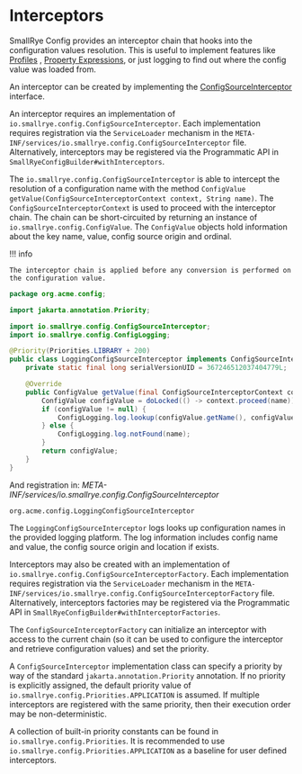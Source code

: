# Interceptors

SmallRye Config provides an interceptor chain that hooks into the configuration values resolution. This is useful to 
implement features like [Profiles](../config/profiles.md) , [Property Expressions](../config/expressions.md), or just 
logging to find out where the config value was loaded from.

An interceptor can be created by implementing the 
[ConfigSourceInterceptor](https://github.com/smallrye/smallrye-config/blob/main/implementation/src/main/java/io/smallrye/config/ConfigSourceInterceptor.java)
interface.

An interceptor requires an implementation of `io.smallrye.config.ConfigSourceInterceptor`. Each implementation requires 
registration via the `ServiceLoader` mechanism in the `META-INF/services/io.smallrye.config.ConfigSourceInterceptor` 
file. Alternatively, interceptors may be registered via the Programmatic API in 
`SmallRyeConfigBuilder#withInterceptors`.

The `io.smallrye.config.ConfigSourceInterceptor` is able to intercept the resolution of a configuration name with the 
method `ConfigValue getValue(ConfigSourceInterceptorContext context, String name)`. The `ConfigSourceInterceptorContext`
is used to proceed with the interceptor chain. The chain can be short-circuited by returning an instance of 
`io.smallrye.config.ConfigValue`. The `ConfigValue` objects hold information about the key name, value, config source 
origin and ordinal.

!!! info

    The interceptor chain is applied before any conversion is performed on the configuration value.

```java
package org.acme.config;

import jakarta.annotation.Priority;

import io.smallrye.config.ConfigSourceInterceptor;
import io.smallrye.config.ConfigLogging;

@Priority(Priorities.LIBRARY + 200)
public class LoggingConfigSourceInterceptor implements ConfigSourceInterceptor {
    private static final long serialVersionUID = 367246512037404779L;

    @Override
    public ConfigValue getValue(final ConfigSourceInterceptorContext context, final String name) {
        ConfigValue configValue = doLocked(() -> context.proceed(name));
        if (configValue != null) {
            ConfigLogging.log.lookup(configValue.getName(), configValue.getLocation(), configValue.getValue());
        } else {
            ConfigLogging.log.notFound(name);
        }
        return configValue;
    }
}
```

And registration in:
_META-INF/services/io.smallrye.config.ConfigSourceInterceptor_
```properties
org.acme.config.LoggingConfigSourceInterceptor
```

The `LoggingConfigSourceInterceptor` logs looks up configuration names in the provided logging platform. The log 
information includes config name and value, the config source origin and location if exists.

Interceptors may also be created with an implementation of `io.smallrye.config.ConfigSourceInterceptorFactory`. Each 
implementation requires registration via the `ServiceLoader` mechanism in the 
`META-INF/services/io.smallrye.config.ConfigSourceInterceptorFactory` file. Alternatively, interceptors factories may 
be registered via the Programmatic API in `SmallRyeConfigBuilder#withInterceptorFactories`.

The `ConfigSourceInterceptorFactory` can initialize an interceptor with access to the current chain 
(so it can be used to configure the interceptor and retrieve configuration values) and set the priority.

A `ConfigSourceInterceptor` implementation class can specify a priority by way of the standard 
`jakarta.annotation.Priority` annotation. If no priority is explicitly assigned, the default priority value of 
`io.smallrye.config.Priorities.APPLICATION` is assumed. If multiple interceptors are registered with the same priority, 
then their execution order may be non-deterministic.

A collection of built-in priority constants can be found in `io.smallrye.config.Priorities`. It is recommended to 
use `io.smallrye.config.Priorities.APPLICATION` as a baseline for user defined interceptors.
